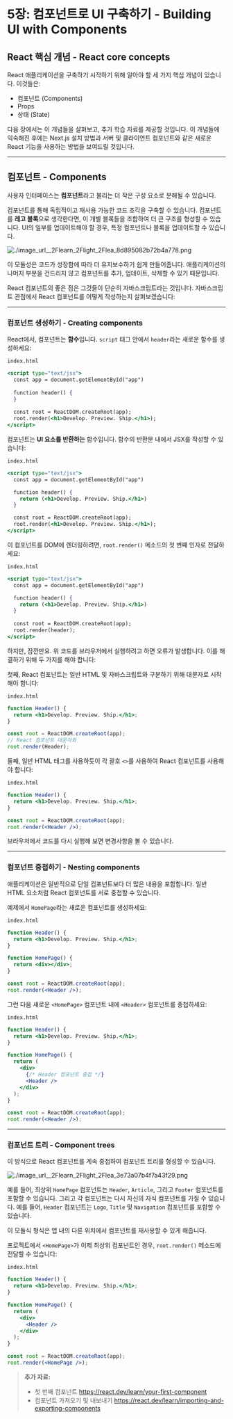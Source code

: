 # 5장: 컴포넌트로 UI 구축하기 - Building UI with Components

## React 핵심 개념 - React core concepts

React 애플리케이션을 구축하기 시작하기 위해 알아야 할 세 가지 핵심 개념이 있습니다. 이것들은:

- 컴포넌트 (Components)
- Props
- 상태 (State)

다음 장에서는 이 개념들을 살펴보고, 추가 학습 자료를 제공할 것입니다. 이 개념들에 익숙해진 후에는 Next.js 설치 방법과 서버 및 클라이언트 컴포넌트와 같은 새로운 React 기능을 사용하는 방법을 보여드릴 것입니다.

---

## 컴포넌트 - Components

사용자 인터페이스는 **컴포넌트**라고 불리는 더 작은 구성 요소로 분해될 수 있습니다.

컴포넌트를 통해 독립적이고 재사용 가능한 코드 조각을 구축할 수 있습니다. 컴포넌트를 **레고 블록**으로 생각한다면, 이 개별 블록들을 조합하여 더 큰 구조를 형성할 수 있습니다. UI의 일부를 업데이트해야 할 경우, 특정 컴포넌트나 블록을 업데이트할 수 있습니다.

![./image_url__2Flearn_2Flight_2Flea_8d895082b72b4a778.png](./image_url__2Flearn_2Flight_2Flea_8d895082b72b4a778.png)

이 모듈성은 코드가 성장함에 따라 더 유지보수하기 쉽게 만들어줍니다. 애플리케이션의 나머지 부분을 건드리지 않고 컴포넌트를 추가, 업데이트, 삭제할 수 있기 때문입니다.

React 컴포넌트의 좋은 점은 그것들이 단순히 자바스크립트라는 것입니다. 자바스크립트 관점에서 React 컴포넌트를 어떻게 작성하는지 살펴보겠습니다:

---

### 컴포넌트 생성하기 - Creating components

React에서, 컴포넌트는 **함수**입니다. `script` 태그 안에서 `header`라는 새로운 함수를 생성하세요:

`index.html`

```jsx
<script type="text/jsx">
  const app = document.getElementById("app")
 
  function header() {
  }
 
  const root = ReactDOM.createRoot(app);
  root.render(<h1>Develop. Preview. Ship.</h1>);
</script>
```

컴포넌트는 **UI 요소를 반환하는** 함수입니다. 함수의 반환문 내에서 JSX를 작성할 수 있습니다:

`index.html`

```jsx
<script type="text/jsx">
  const app = document.getElementById("app")

  function header() {
    return (<h1>Develop. Preview. Ship.</h1>)
  }

  const root = ReactDOM.createRoot(app);
  root.render(<h1>Develop. Preview. Ship.</h1>);
</script>
```

이 컴포넌트를 DOM에 렌더링하려면, `root.render()` 메소드의 첫 번째 인자로 전달하세요:

`index.html`

```jsx
<script type="text/jsx">
  const app = document.getElementById("app")

  function header() {
    return (<h1>Develop. Preview. Ship.</h1>)
  }
 
  const root = ReactDOM.createRoot(app);
  root.render(header);
</script>
```

하지만, 잠깐만요. 위 코드를 브라우저에서 실행하려고 하면 오류가 발생합니다. 이를 해결하기 위해 두 가지를 해야 합니다:

첫째, React 컴포넌트는 일반 HTML 및 자바스크립트와 구분하기 위해 대문자로 시작해야 합니다:

`index.html`

```jsx
function Header() {
  return <h1>Develop. Preview. Ship.</h1>;
}

const root = ReactDOM.createRoot(app);
// React 컴포넌트 대문자화
root.render(Header);
```

둘째, 일반 HTML 태그를 사용하듯이 각 괄호 `<>`를 사용하여 React 컴포넌트를 사용해야 합니다:

`index.html`

```jsx
function Header() {
  return <h1>Develop. Preview. Ship.</h1>;
}

const root = ReactDOM.createRoot(app);
root.render(<Header />);
```

브라우저에서 코드를 다시 실행해 보면 변경사항을 볼 수 있습니다.

---

### 컴포넌트 중첩하기 - Nesting components

애플리케이션은 일반적으로 단일 컴포넌트보다 더 많은 내용을 포함합니다. 일반 HTML 요소처럼 React 컴포넌트를 서로 중첩할 수 있습니다.

예제에서 `HomePage`라는 새로운 컴포넌트를 생성하세요:

`index.html`

```jsx
function Header() {
  return <h1>Develop. Preview. Ship.</h1>;
}

function HomePage() {
  return <div></div>;
}

const root = ReactDOM.createRoot(app);
root.render(<Header />);
```

그런 다음 새로운 `<HomePage>` 컴포넌트 내에 `<Header>` 컴포넌트를 중첩하세요:

`index.html`

```jsx
function Header() {
  return <h1>Develop. Preview. Ship.</h1>;
}

function HomePage() {
  return (
    <div>
      {/* Header 컴포넌트 중첩 */}
      <Header />
    </div>
  );
}

const root = ReactDOM.createRoot(app);
root.render(<Header />);
```

---

### 컴포넌트 트리 - Component trees

이 방식으로 React 컴포넌트를 계속 중첩하여 컴포넌트 트리를 형성할 수 있습니다.

![./image_url__2Flearn_2Flight_2Flea_3e73a07b4f7a43f29.png](./image_url__2Flearn_2Flight_2Flea_3e73a07b4f7a43f29.png)

예를 들어, 최상위 `HomePage` 컴포넌트는 `Header`, `Article`, 그리고 `Footer` 컴포넌트를 포함할 수 있습니다. 그리고 각 컴포넌트는 다시 자신의 자식 컴포넌트를 가질 수 있습니다. 예를 들어, `Header` 컴포넌트는 `Logo`, `Title` 및 `Navigation` 컴포넌트를 포함할 수 있습니다.

이 모듈식 형식은 앱 내의 다른 위치에서 컴포넌트를 재사용할 수 있게 해줍니다.

프로젝트에서 `<HomePage>`가 이제 최상위 컴포넌트인 경우, `root.render()` 메소드에 전달할 수 있습니다:

`index.html`

```jsx
function Header() {
  return <h1>Develop. Preview. Ship.</h1>;
}

function HomePage() {
  return (
    <div>
      <Header />
    </div>
  );
}

const root = ReactDOM.createRoot(app);
root.render(<HomePage />);
```

> **추가 자료:**
> 
> - 첫 번째 컴포넌트
> https://react.dev/learn/your-first-component
> - 컴포넌트 가져오기 및 내보내기
> https://react.dev/learn/importing-and-exporting-components